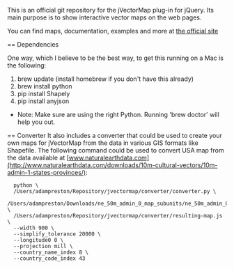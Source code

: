 This is an official git repository for the jVectorMap plug-in for jQuery. Its main purpose is to show interactive vector maps on the web pages.

You can find maps, documentation, examples and more at [the official site](http://jvectormap.com/)

== Dependencies

One way, which I believe to be the best way, to get this running on a Mac is the following:

1. brew update (install homebrew if you don't have this already) 
2. brew install python 
3. pip install Shapely
4. pip install anyjson

* Note: Make sure are using the right Python.  Running 'brew doctor' will help you out. 

== Converter
It also includes a converter that could be used to create your own maps for jVectorMap from the data in various GIS formats like Shapefile. The following command could be used to convert USA map from the data available at [www.naturalearthdata.com](http://www.naturalearthdata.com/downloads/10m-cultural-vectors/10m-admin-1-states-provinces/):

      python \
      /Users/adampreston/Repository/jvectormap/converter/converter.py \
      /Users/adampreston/Downloads/ne_50m_admin_0_map_subunits/ne_50m_admin_0_map_subunits.shp \
      /Users/adampreston/Repository/jvectormap/converter/resulting-map.js \
      --width 900 \
      --simplify_tolerance 20000 \
      --longitude0 0 \
      --projection mill \
      --country_name_index 8 \
      --country_code_index 43